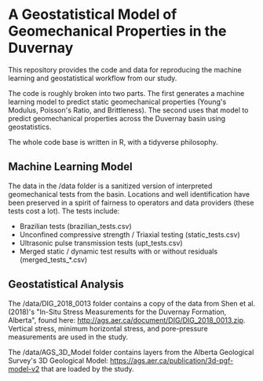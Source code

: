 # A Geostatistical Model of Geomechanical Properties in the Duvernay

This repository provides the code and data for reproducing the machine learning 
and geostatistical workflow from our study. 

The code is roughly broken into two parts. The first generates a
machine learning model to predict static geomechanical properties (Young's 
Modulus, Poisson's Ratio, and Brittleness). The second uses that model to predict
geomechanical properties across the Duvernay basin using geostatistics. 

The whole code base is written in R, with a tidyverse philosophy.

## Machine Learning Model

The data in the /data folder is a sanitized version of interpreted geomechanical
tests from the basin. Locations and well identification have been preserved in a 
spirit of fairness to operators and data providers (these tests cost a lot). The
tests include:
- Brazilian tests (brazilian_tests.csv)
- Unconfined compressive strength / Triaxial testing (static_tests.csv)
- Ultrasonic pulse transmission tests (upt_tests.csv)
- Merged static / dynamic test results with or without residuals (merged_tests_*.csv)

## Geostatistical Analysis

The /data/DIG_2018_0013 folder contains a copy of the data from 
Shen et al. (2018)'s "In-Situ Stress Measurements for the Duvernay Formation, Alberta", found here: http://ags.aer.ca/document/DIG/DIG_2018_0013.zip. Vertical stress, 
minimum horizontal stress, and pore-pressure measurements are used in the study.

The /data/AGS_3D_Model folder contains layers from the Alberta Geological Survey's
3D Geological Model: https://ags.aer.ca/publication/3d-pgf-model-v2 that are loaded
by the study.




